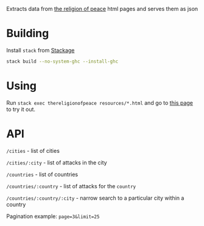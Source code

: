 Extracts data from [the religion of peace](http://thereligionofpeace.com) html
pages and serves them as json

# Building
Install `stack` from [Stackage](http://www.stackage.org/)

```sh
stack build --no-system-ghc --install-ghc
```

# Using

Run `stack exec thereligionofpeace resources/*.html` and go to [this page](http://localhost:3000) to try it out.


# API

`/cities` - list of cities

`/cities/:city` - list of attacks in the city

`/countries` - list of countries

`/countries/:country` - list of attacks for the `country`

`/countries/:country/:city` - narrow search to a particular city within a
country

Pagination example: `page=3&limit=25`
